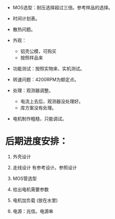 * MOS选型：耐压选择超过三倍。参考样品的选择。

* 时间计划表。
* 散热问题。
* 外观：
  * 铝壳公模，可购买
  * 按照样品来
* 功能测试：按照实物来、实机测试。
* 转速问题：4200RPM为额定点。
* 处理：观测器调整。
  * 电流上去后，观测器没处理好。
  * 库方案没有处理。
* 电机制作粗糙，只能调试。



# 后期进度安排：

1. 外壳设计

2. 走线设计 有参考设计。参照设计

3. MOS管选型

4. 给出电机需要参数

5. 电机加负载 (放在水里) 

6. 电源：兆信。电源串



